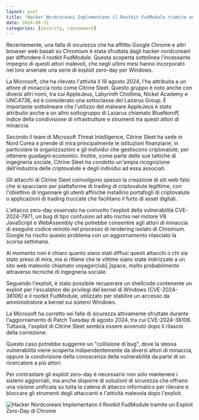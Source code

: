 ```yaml
---
layout: post
title: "Hacker Nordcoreani Implementano il Rootkit FudModule tramite un Exploit Zero-Day di Chrome"
date: 2024-08-31
categories: [security, ransomware]
---
```


Recentemente, una falla di sicurezza che ha afflitto Google Chrome e altri browser web basati su Chromium è stata sfruttata dagli hacker nordcoreani per diffondere il rootkit FudModule. Questa scoperta sottolinea l'incessante impegno di questi attori malevoli, che negli ultimi mesi hanno incorporato nel loro arsenale una serie di exploit zero-day per Windows.

La Microsoft, che ha rilevato l'attività il 19 agosto 2024, l'ha attribuita a un attore di minaccia noto come Citrine Sleet. Questo gruppo è noto anche con diversi altri nomi, tra cui AppleJeus, Labyrinth Chollima, Nickel Academy e UNC4736, ed è considerato una sottoclasse del Lazarus Group. È importante sottolineare che l'utilizzo del malware AppleJeus è stato attribuito anche a un altro sottogruppo di Lazarus chiamato BlueNoroff, indice della condivisione di infrastrutture e strumenti tra questi attori di minaccia.

Secondo il team di Microsoft Threat Intelligence, Citrine Sleet ha sede in Nord Corea e prende di mira principalmente le istituzioni finanziarie, in particolare le organizzazioni e gli individui che gestiscono criptovalute, per ottenere guadagni economici. Inoltre, come parte delle sue tattiche di ingegneria sociale, Citrine Sleet ha condotto un'ampia ricognizione dell'industria delle criptovalute e degli individui ad essa associati.

Gli attacchi di Citrine Sleet coinvolgono spesso la creazione di siti web falsi che si spacciano per piattaforme di trading di criptovalute legittime, con l'obiettivo di ingannare gli utenti affinché installino portafogli di criptovalute o applicazioni di trading truccate che facilitano il furto di asset digitali.

L'attacco zero-day osservato ha coinvolto l'exploit della vulnerabilità CVE-2024-7971, un bug di tipo confusion ad alto rischio nel motore V8 JavaScript e WebAssembly che potrebbe consentire agli attori di minaccia di eseguire codice remoto nel processo di rendering isolato di Chromium. Google ha risolto questo problema con un aggiornamento rilasciato la scorsa settimana.

Al momento non è chiaro quanto siano stati diffusi questi attacchi o chi sia stato preso di mira, ma si ritiene che le vittime siano state indirizzate a un sito web malevolo chiamato voyagorclub[.]space, molto probabilmente attraverso tecniche di ingegneria sociale.

Seguendo l'exploit, è stato possibile recuperare un shellcode contenente un exploit per l'escalation dei privilegi del kernel di Windows (CVE-2024-38106) e il rootkit FudModule, utilizzato per stabilire un accesso da amministratore a kernel sui sistemi Windows.

La Microsoft ha corretto sei falle di sicurezza attivamente sfruttate durante l'aggiornamento di Patch Tuesday di agosto 2024, tra cui CVE-2024-38106. Tuttavia, l'exploit di Citrine Sleet sembra essere avvenuto dopo il rilascio della correzione.

Questo caso potrebbe suggerire un "collisione di bug", dove la stessa vulnerabilità viene scoperta indipendentemente da diversi attori di minaccia, oppure la condivisione della conoscenza della vulnerabilità da parte di un ricercatore a più attori.

Per contrastare gli exploit zero-day è necessario non solo mantenere i sistemi aggiornati, ma anche disporre di soluzioni di sicurezza che offrano una visione unificata su tutta la catena di attacco informatico per rilevare e bloccare gli strumenti degli attaccanti e l'attività malevola dopo l'exploit.

![Hacker Nordcoreani Implementano il Rootkit FudModule tramite un Exploit Zero-Day di Chrome](/PirateSec/assets/images/2024-08-31-north-korean-hackers-deploy-fudmodule-rootkit-via-chrome-zero-day-exploit.png)
